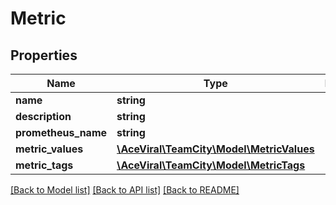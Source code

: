 # Metric

## Properties
Name | Type | Description | Notes
------------ | ------------- | ------------- | -------------
**name** | **string** |  | [optional] 
**description** | **string** |  | [optional] 
**prometheus_name** | **string** |  | [optional] 
**metric_values** | [**\AceViral\TeamCity\Model\MetricValues**](MetricValues.md) |  | [optional] 
**metric_tags** | [**\AceViral\TeamCity\Model\MetricTags**](MetricTags.md) |  | [optional] 

[[Back to Model list]](../README.md#documentation-for-models) [[Back to API list]](../README.md#documentation-for-api-endpoints) [[Back to README]](../README.md)


